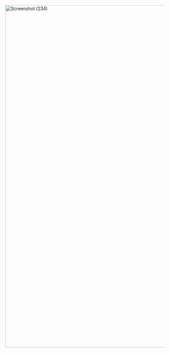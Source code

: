 <img width="1920" height="1080" alt="Screenshot (234)" src="https://github.com/user-attachments/assets/0b45719f-cd6d-4301-921d-367bed455c05" />

